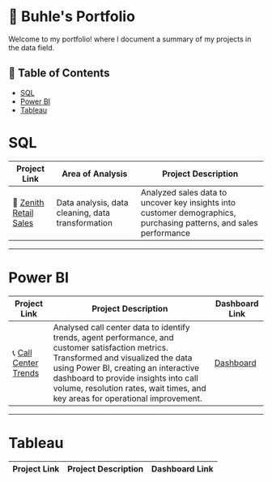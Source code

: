 # 💼 Buhle's Portfolio

Welcome to my portfolio! where I document a summary of my projects in the data field.

## 📃 Table of Contents
- [SQL](#sql)
- [Power BI](#power-bi)
- [Tableau](#tableau)

# SQL

| Project Link | Area of Analysis | Project Description | 
|---|---|---|
| 🏡 [Zenith Retail Sales](https://github.com/Buhle-Mkhwanazi/Retail-Sales-Analysis/blob/main/README.md) | Data analysis, data cleaning, data transformation | Analyzed sales data to uncover key insights into customer demographics, purchasing patterns, and sales performance|

***

# Power BI

| Project Link | Project Description | Dashboard Link |
|---|---|---|
| 📞 [Call Center Trends]() | Analysed call center data to identify trends, agent performance, and customer satisfaction metrics. Transformed and visualized the data using Power BI, creating an interactive dashboard to provide insights into call volume, resolution rates, wait times, and key areas for operational improvement. | [Dashboard](https://drive.google.com/file/d/1p-gnQY6qTmYautlr7PBWzFVbKPidgyv4/view?usp=sharing) |

***

# Tableau

| Project Link | Project Description | Dashboard Link |
|---|---|---|

